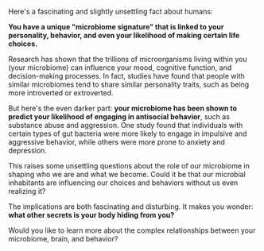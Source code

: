 

Here's a fascinating and slightly unsettling fact about humans:

**You have a unique "microbiome signature" that is linked to your personality, behavior, and even your likelihood of making certain life choices.**

Research has shown that the trillions of microorganisms living within you (your microbiome) can influence your mood, cognitive function, and decision-making processes. In fact, studies have found that people with similar microbiomes tend to share similar personality traits, such as being more introverted or extroverted.

But here's the even darker part: **your microbiome has been shown to predict your likelihood of engaging in antisocial behavior**, such as substance abuse and aggression. One study found that individuals with certain types of gut bacteria were more likely to engage in impulsive and aggressive behavior, while others were more prone to anxiety and depression.

This raises some unsettling questions about the role of our microbiome in shaping who we are and what we become. Could it be that our microbial inhabitants are influencing our choices and behaviors without us even realizing it?

The implications are both fascinating and disturbing. It makes you wonder: **what other secrets is your body hiding from you?**

Would you like to learn more about the complex relationships between your microbiome, brain, and behavior?

